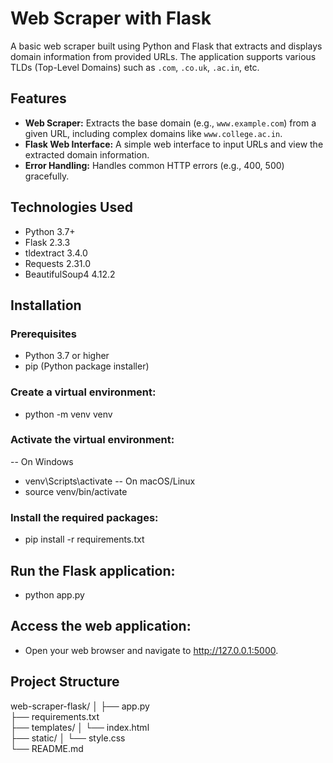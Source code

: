 # Web Scraper with Flask

A basic web scraper built using Python and Flask that extracts and displays domain information from provided URLs. The application supports various TLDs (Top-Level Domains) such as `.com`, `.co.uk`, `.ac.in`, etc.

## Features

- **Web Scraper:** Extracts the base domain (e.g., `www.example.com`) from a given URL, including complex domains like `www.college.ac.in`.
- **Flask Web Interface:** A simple web interface to input URLs and view the extracted domain information.
- **Error Handling:** Handles common HTTP errors (e.g., 400, 500) gracefully.

## Technologies Used

- Python 3.7+
- Flask 2.3.3
- tldextract 3.4.0
- Requests 2.31.0
- BeautifulSoup4 4.12.2

## Installation

### Prerequisites

- Python 3.7 or higher
- pip (Python package installer)

### Create a virtual environment:
- python -m venv venv
### Activate the virtual environment:
-- On Windows
- venv\Scripts\activate
-- On macOS/Linux
- source venv/bin/activate
### Install the required packages:
- pip install -r requirements.txt

## Run the Flask application:
- python app.py

## Access the web application:
- Open your web browser and navigate to http://127.0.0.1:5000.


## Project Structure

web-scraper-flask/
│
├── app.py                 
├── requirements.txt       
├── templates/
│   └── index.html         
├── static/
│   └── style.css          
└── README.md              
